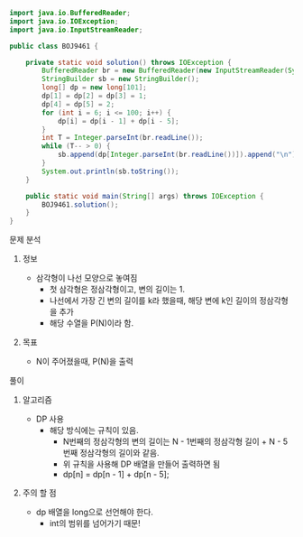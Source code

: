 ```java
import java.io.BufferedReader;
import java.io.IOException;
import java.io.InputStreamReader;

public class BOJ9461 {

    private static void solution() throws IOException {
        BufferedReader br = new BufferedReader(new InputStreamReader(System.in));
        StringBuilder sb = new StringBuilder();
        long[] dp = new long[101];
        dp[1] = dp[2] = dp[3] = 1;
        dp[4] = dp[5] = 2;
        for (int i = 6; i <= 100; i++) {
            dp[i] = dp[i - 1] + dp[i - 5];
        }
        int T = Integer.parseInt(br.readLine());
        while (T-- > 0) {
            sb.append(dp[Integer.parseInt(br.readLine())]).append("\n");
        }
        System.out.println(sb.toString());
    }

    public static void main(String[] args) throws IOException {
        BOJ9461.solution();
    }
}
```
문제 분석
1. 정보
    - 삼각형이 나선 모양으로 놓여짐
        - 첫 삼각형은 정삼각형이고, 변의 길이는 1.
        - 나선에서 가장 긴 변의 길이를 k라 했을때, 해당 변에 k인 길이의 정삼각형을 추가
        - 해당 수열을 P(N)이라 함.

2. 목표
    - N이 주어졌을때, P(N)을 출력

풀이
1. 알고리즘
    - DP 사용
        - 해당 방식에는 규칙이 있음.
            - N번째의 정삼각형의 변의 길이는 N - 1번째의 정삼각형 길이 + N - 5번째 정삼각형의 길이와 같음.
            - 위 규칙을 사용해 DP 배열을 만들어 출력하면 됨
            - dp[n] = dp[n - 1] + dp[n - 5];

2. 주의 할 점
    - dp 배열을 long으로 선언해야 한다.
        - int의 범위를 넘어가기 때문!
